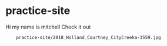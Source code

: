 # practice-site
Hi my name is mitchell
Check it out
<p/>
  
        practice-site/2018_Holland_Courtney_CityCreeka-3559.jpg
      
<p/>
